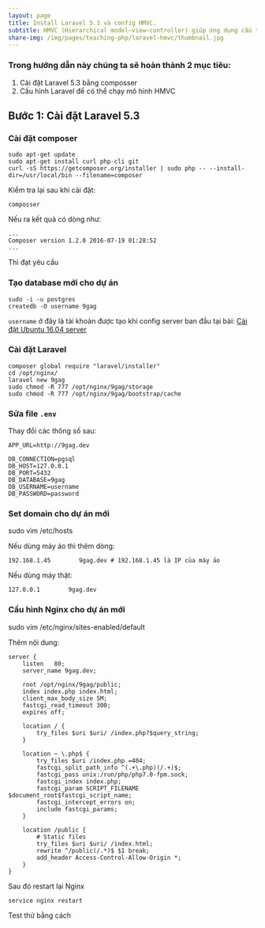 ```yaml
---
layout: page
title: Install Laravel 5.3 và config HMVC.
subtitle: HMVC (Hierarchical model–view–controller) giúp ứng dụng cấu trúc theo dạng module, thuận tiện cho việc quản lý code khi ứng dụng trỡ nên phức tạp và chia sẻ code trong nhóm.
share-img: /img/pages/teaching-php/laravel-hmvc/thumbnail.jpg
---
```


### Trong hướng dẫn này chúng ta sẽ hoàn thành 2 mục tiêu:

1. Cài đặt Laravel 5.3 bằng composser
2. Cấu hình Laravel để có thể chạy mô hình HMVC

## Bước 1: Cài đặt Laravel 5.3

### Cài đặt composer

```
sudo apt-get update
sudo apt-get install curl php-cli git
curl -sS https://getcomposer.org/installer | sudo php -- --install-dir=/usr/local/bin --filename=composer
```

Kiểm tra lại sau khi cài đặt:

```
composser
```

Nếu ra kết quả có dòng như:

```
...
Composer version 1.2.0 2016-07-19 01:28:52
...
```

Thì đạt yêu cầu

### Tạo database mới cho dự án

```
sudo -i -u postgres
createdb -O username 9gag
```

`username` ở đây là tài khoản được tạo khi config server ban đầu tại bài: [Cài đặt Ubuntu 16.04 server](/teaching-php-server-config/)

### Cài đặt Laravel

```
composer global require "laravel/installer"
cd /opt/nginx/
laravel new 9gag
sudo chmod -R 777 /opt/nginx/9gag/storage
sudo chmod -R 777 /opt/nginx/9gag/bootstrap/cache
```

### Sửa file `.env`

Thay đổi các thông số sau:

```
APP_URL=http://9gag.dev

DB_CONNECTION=pgsql
DB_HOST=127.0.0.1
DB_PORT=5432
DB_DATABASE=9gag
DB_USERNAME=username
DB_PASSWORD=password
```

### Set domain cho dự án mới

sudo vim /etc/hosts

Nếu dùng máy ảo thì thêm dòng:

```
192.168.1.45        9gag.dev # 192.168.1.45 là IP của máy ảo
```

Nếu dùng máy thật:

```
127.0.0.1        9gag.dev
```

### Cấu hình Nginx cho dự án mới

sudo vim /etc/nginx/sites-enabled/default

Thêm nội dung:

```
server {
    listen   80;
    server_name 9gag.dev;

    root /opt/nginx/9gag/public;
    index index.php index.html;
    client_max_body_size 5M;
    fastcgi_read_timeout 300;
    expires off;

    location / {
        try_files $uri $uri/ /index.php?$query_string;
    }

    location ~ \.php$ {
        try_files $uri /index.php =404;
        fastcgi_split_path_info ^(.+\.php)(/.+)$;
        fastcgi_pass unix:/run/php/php7.0-fpm.sock;
        fastcgi_index index.php;
        fastcgi_param SCRIPT_FILENAME $document_root$fastcgi_script_name;
        fastcgi_intercept_errors on;
        include fastcgi_params;
    }

    location /public {
        # Static files
        try_files $uri $uri/ /index.html;
        rewrite ^/public(/.*)$ $1 break;
        add_header Access-Control-Allow-Origin *;
    }
}
```

Sau đó restart lại Nginx

```
service nginx restart
```

Test thử bằng cách